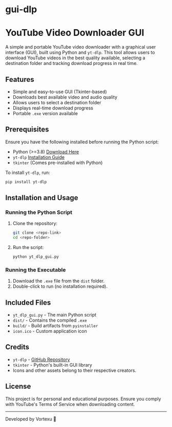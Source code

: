 # gui-dlp
# YouTube Video Downloader GUI

A simple and portable YouTube video downloader with a graphical user interface (GUI), built using Python and `yt-dlp`. This tool allows users to download YouTube videos in the best quality available, selecting a destination folder and tracking download progress in real time.

## Features
- Simple and easy-to-use GUI (Tkinter-based)
- Downloads best available video and audio quality
- Allows users to select a destination folder
- Displays real-time download progress
- Portable `.exe` version available

## Prerequisites
Ensure you have the following installed before running the Python script:

- Python (>=3.8) [Download Here](https://www.python.org/downloads/)
- `yt-dlp` [Installation Guide](https://github.com/yt-dlp/yt-dlp#installation)
- `tkinter` (Comes pre-installed with Python)

To install `yt-dlp`, run:
```sh
pip install yt-dlp
```

## Installation and Usage

### Running the Python Script
1. Clone the repository:
   ```sh
   git clone <repo-link>
   cd <repo-folder>
   ```
2. Run the script:
   ```sh
   python yt_dlp_gui.py
   ```

### Running the Executable
1. Download the `.exe` file from the `dist` folder.
2. Double-click to run (no installation required).

## Included Files
- `yt_dlp_gui.py` - The main Python script
- `dist/` - Contains the compiled `.exe`
- `build/` - Build artifacts from `pyinstaller`
- `icon.ico` - Custom application icon

## Credits
- `yt-dlp` - [GitHub Repository](https://github.com/yt-dlp/yt-dlp)
- `tkinter` - Python's built-in GUI library
- Icons and other assets belong to their respective creators.

## License
This project is for personal and educational purposes. Ensure you comply with YouTube's Terms of Service when downloading content.

---
Developed by Vortexu 🚀

